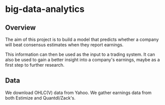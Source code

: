 # big-data-analytics
## Overview
The aim of this project is to build a model that predicts whether a company will beat consensus estimates when they report earnings.

This information can then be used as the input to a trading system. It can also be used to gain a better insight into a company's earnings, maybe as a first step to further research.

## Data
We download OHLC(V) data from Yahoo. We gather earnings data from both Estimize and Quantdl/Zack's. 
